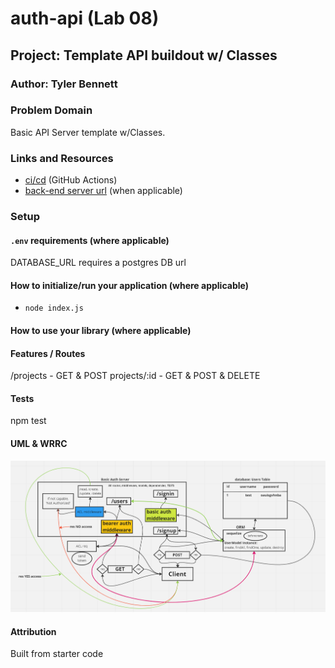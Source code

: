 # auth-api (Lab 08)

## Project: Template API buildout w/ Classes

### Author: Tyler Bennett

### Problem Domain  

Basic API Server template w/Classes.

### Links and Resources

- [ci/cd](https://github.com/tyler-bennett52/auth-api/actions) (GitHub Actions)
- [back-end server url](https://auth-api-tk5v.onrender.com/) (when applicable)

### Setup

#### `.env` requirements (where applicable)

DATABASE_URL requires a postgres DB url

#### How to initialize/run your application (where applicable)

- `node index.js`

#### How to use your library (where applicable)

#### Features / Routes

/projects - GET & POST projects/:id - GET & POST & DELETE

#### Tests

npm test

#### UML & WRRC

![Lab-09 UML](assets/lab09-UML.png)

#### Attribution

Built from starter code
